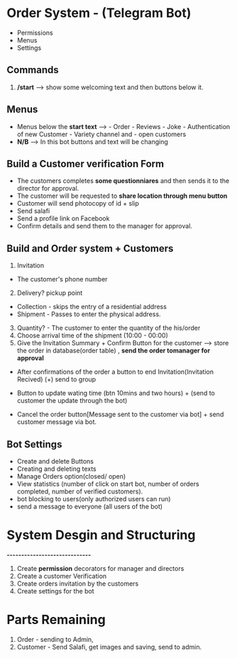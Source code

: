 # Order System - (Telegram Bot)
- Permissions
- Menus 
- Settings 


## Commands 
1.  **/start** --> 
	show some welcoming text and then buttons below it.

## Menus 
- Menus below the **start text** --> 
									- Order
									- Reviews
									- Joke
									- Authentication of new Customer
									- Variety channel and 
									- open customers
- **N/B** --> In this bot buttons and text will be changing 

## Build a Customer verification Form
- The customers completes **some questionniares** and then sends it to the director
  for approval.
- The customer will be requested to **share location through menu button**
- Customer will send photocopy of id + slip 
- Send salafi 
- Send a profile link on Facebook
- Confirm details  and send them to the manager for approval.




## Build and Order system + Customers
1. Invitation
- The customer's phone number 
2. Delivery? pickup point
- Collection - skips the entry of a residential address
- Shipment - Passes to enter the physical address.

3. Quantity? - The customer to enter the quantity of the his/order
4. Choose arrival time of the shipment (10:00 - 00:00)
5. Give the Invitation Summary + Confirm Button for the customer --> store
	the order in database(order table) , **send the order tomanager for approval**

- After confirmations of the order a button to end Invitation(Invitation Recived)
 (+) send to group

- Button to update wating time (btn 10mins and two hours) + (send to customer
 the update through the bot)
- Cancel the order button[Message sent to the customer via bot] + send customer message via bot.

## Bot Settings 
- Create and delete Buttons
- Creating  and deleting texts
- Manage Orders option(closed/ open)
- View statistics (number of click on start bot, number of orders completed, number of verified customers).
- bot blocking to users(only authorized users can run)
- send a message to everyone (all users of the bot)


# System Desgin and Structuring 
**-----------------------------**

1. Create **permission** decorators for manager and directors
2. Create a customer Verification 
3. Create orders invitation by the customers
4. Create settings for the bot 

# Parts Remaining
1. Order - sending to Admin,
2. Customer - Send Salafi, get images and saving, send to admin.
